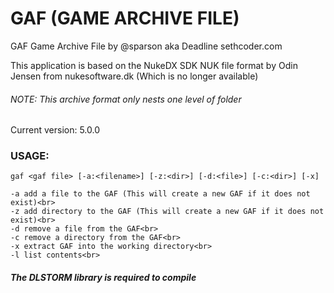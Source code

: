 # GAF (GAME ARCHIVE FILE)

GAF Game Archive File by @sparson aka Deadline sethcoder.com

This application is based on the NukeDX SDK NUK file format by Odin Jensen from nukesoftware.dk (Which is no longer available) 

###### NOTE: This archive format only nests one level of folder


Current version: 5.0.0


### USAGE:

```
gaf <gaf file> [-a:<filename>] [-z:<dir>] [-d:<file>] [-c:<dir>] [-x]

-a add a file to the GAF (This will create a new GAF if it does not exist)<br>
-z add directory to the GAF (This will create a new GAF if it does not exist)<br>
-d remove a file from the GAF<br>
-c remove a directory from the GAF<br>
-x extract GAF into the working directory<br>
-l list contents<br>
```

##### The DLSTORM library is required to compile
